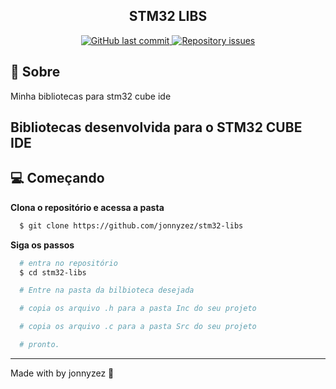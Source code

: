 <h2 align="center">
  <strong>STM32 LIBS</strong>
</h2>

<p align="center">
  <a href="https://github.com/pedrozez/config-vscode/commits/master">
    <img alt="GitHub last commit" src="https://img.shields.io/github/last-commit/jonnyzez/stm32-libs">
  </a>
  
  <a href="https://github.com/jonnyzez/stm32-libs/issues">
    <img alt="Repository issues" src="https://img.shields.io/github/issues/jonnyzez/stm32-libs">
  </a>
</p>

## 📃 Sobre
Minha bibliotecas para stm32 cube ide

## Bibliotecas desenvolvida para o STM32 CUBE IDE

## 💻 Começando

**Clona o repositório e acessa a pasta**
```bash
  $ git clone https://github.com/jonnyzez/stm32-libs
```
**Siga os passos**
```bash
  # entra no repositório
  $ cd stm32-libs

  # Entre na pasta da bilbioteca desejada

  # copia os arquivo .h para a pasta Inc do seu projeto

  # copia os arquivo .c para a pasta Src do seu projeto

  # pronto.
```

---
Made with by jonnyzez :wave:
